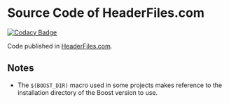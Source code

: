 # Source Code of HeaderFiles.com

[![Codacy Badge](https://api.codacy.com/project/badge/Grade/b346a03e26b843cfb08b81ad3e7c751a)](https://app.codacy.com/app/cbuchart/HeaderFiles.com?utm_source=github.com&utm_medium=referral&utm_content=cbuchart/HeaderFiles.com&utm_campaign=Badge_Grade_Dashboard)

Code published in [HeaderFiles.com](https://headerfiles.com).

## Notes

- The `$(BOOST_DIR)` macro used in some projects makes reference to the installation directory of the Boost version to use.
